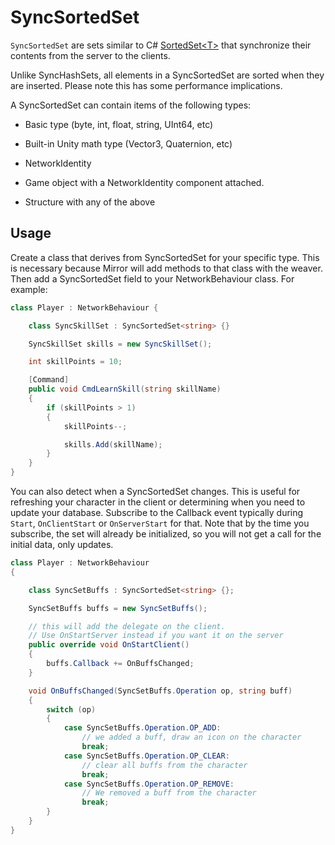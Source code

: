 # SyncSortedSet

`SyncSortedSet` are sets similar to C\# [SortedSet\<T\>](https://docs.microsoft.com/en-us/dotnet/api/system.collections.generic.sortedset-1) that synchronize their contents from the server to the clients.

Unlike SyncHashSets, all elements in a SyncSortedSet are sorted when they are inserted. Please note this has some performance implications.

A SyncSortedSet can contain items of the following types:

-   Basic type (byte, int, float, string, UInt64, etc)

-   Built-in Unity math type (Vector3, Quaternion, etc)

-   NetworkIdentity

-   Game object with a NetworkIdentity component attached.

-   Structure with any of the above

## Usage

Create a class that derives from SyncSortedSet for your specific type. This is necessary because Mirror will add methods to that class with the weaver. Then add a SyncSortedSet field to your NetworkBehaviour class. For example:

``` cs
class Player : NetworkBehaviour {

    class SyncSkillSet : SyncSortedSet<string> {}

    SyncSkillSet skills = new SyncSkillSet();

    int skillPoints = 10;

    [Command]
    public void CmdLearnSkill(string skillName)
    {
        if (skillPoints > 1)
        {
            skillPoints--;

            skills.Add(skillName);
        }
    }
}
```

You can also detect when a SyncSortedSet changes. This is useful for refreshing your character in the client or determining when you need to update your database. Subscribe to the Callback event typically during `Start`, `OnClientStart` or `OnServerStart` for that. Note that by the time you subscribe, the set will already be initialized, so you will not get a call for the initial data, only updates.

``` cs
class Player : NetworkBehaviour
{

    class SyncSetBuffs : SyncSortedSet<string> {};

    SyncSetBuffs buffs = new SyncSetBuffs();

    // this will add the delegate on the client.
    // Use OnStartServer instead if you want it on the server
    public override void OnStartClient()
    {
        buffs.Callback += OnBuffsChanged;
    }

    void OnBuffsChanged(SyncSetBuffs.Operation op, string buff)
    {
        switch (op) 
        {
            case SyncSetBuffs.Operation.OP_ADD:
                // we added a buff, draw an icon on the character
                break;
            case SyncSetBuffs.Operation.OP_CLEAR:
                // clear all buffs from the character
                break;
            case SyncSetBuffs.Operation.OP_REMOVE:
                // We removed a buff from the character
                break;
        }
    }
}
```
